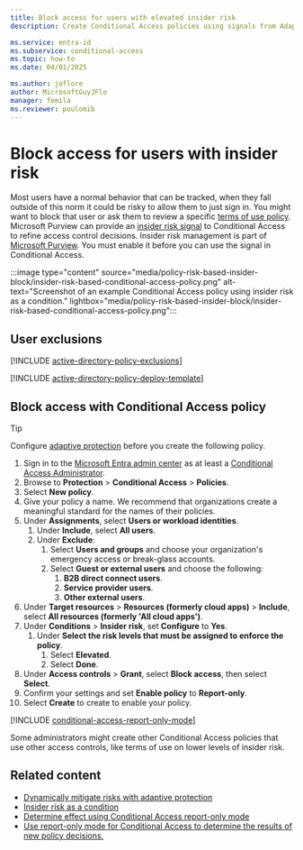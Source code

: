 ```yaml
---
title: Block access for users with elevated insider risk
description: Create Conditional Access policies using signals from Adaptive protection in Microsoft Purview.

ms.service: entra-id
ms.subservice: conditional-access
ms.topic: how-to
ms.date: 04/01/2025

ms.author: joflore
author: MicrosoftGuyJFlo
manager: femila
ms.reviewer: poulomib
---
```

# Block access for users with insider risk

Most users have a normal behavior that can be tracked, when they fall outside of this norm it could be risky to allow them to just sign in. You might want to block that user or ask them to review a specific [terms of use policy](terms-of-use.md). Microsoft Purview can provide an [insider risk signal](concept-conditional-access-conditions.md#insider-risk) to Conditional Access to refine access control decisions. Insider risk management is part of [Microsoft Purview](/purview/insider-risk-management-adaptive-protection). You must enable it before you can use the signal in Conditional Access.

:::image type="content" source="media/policy-risk-based-insider-block/insider-risk-based-conditional-access-policy.png" alt-text="Screenshot of an example Conditional Access policy using insider risk as a condition." lightbox="media/policy-risk-based-insider-block/insider-risk-based-conditional-access-policy.png":::

## User exclusions
[!INCLUDE [active-directory-policy-exclusions](~/includes/entra-policy-exclude-user.md)]

[!INCLUDE [active-directory-policy-deploy-template](~/includes/entra-policy-deploy-template.md)]

## Block access with Conditional Access policy

> [!TIP]
> Configure [adaptive protection](/purview/insider-risk-management-adaptive-protection) before you create the following policy.

1. Sign in to the [Microsoft Entra admin center](https://entra.microsoft.com) as at least a [Conditional Access Administrator](../role-based-access-control/permissions-reference.md#conditional-access-administrator).
1. Browse to **Protection** > **Conditional Access** > **Policies**.
1. Select **New policy**.
1. Give your policy a name. We recommend that organizations create a meaningful standard for the names of their policies.
1. Under **Assignments**, select **Users or workload identities**.
   1. Under **Include**, select **All users**.
   1. Under **Exclude**:
      1. Select **Users and groups** and choose your organization's emergency access or break-glass accounts. 
      1. Select **Guest or external users** and choose the following:
         1. **B2B direct connect users**.
         1. **Service provider users**.
         1. **Other external users**.
1. Under **Target resources** > **Resources (formerly cloud apps)** > **Include**, select **All resources (formerly 'All cloud apps')**.
1. Under **Conditions** > **Insider risk**, set **Configure** to **Yes**. 
   1. Under **Select the risk levels that must be assigned to enforce the policy**. 
      1. Select **Elevated**.
      1. Select **Done**.
1. Under **Access controls** > **Grant**, select **Block access**, then select **Select**.
1. Confirm your settings and set **Enable policy** to **Report-only**.
1. Select **Create** to create to enable your policy.

[!INCLUDE [conditional-access-report-only-mode](../../includes/conditional-access-report-only-mode.md)]

Some administrators might create other Conditional Access policies that use other access controls, like terms of use on lower levels of insider risk.

## Related content

- [Dynamically mitigate risks with adaptive protection](/purview/insider-risk-management-adaptive-protection)
- [Insider risk as a condition](concept-conditional-access-conditions.md#insider-risk)
- [Determine effect using Conditional Access report-only mode](howto-conditional-access-insights-reporting.md)
- [Use report-only mode for Conditional Access to determine the results of new policy decisions.](concept-conditional-access-report-only.md)
